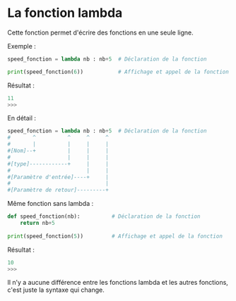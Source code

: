 # La fonction lambda
Cette fonction permet d'écrire des fonctions en une seule ligne.

Exemple :

```python
speed_fonction = lambda nb : nb+5  # Déclaration de la fonction

print(speed_fonction(6))           # Affichage et appel de la fonction

```

Résultat :

```python
11
>>> 
```

En détail :

```python
speed_fonction = lambda nb : nb+5  # Déclaration de la fonction
#       ^          ^     ^     ^
#       |          |     |     |
#[Nom]--+          |     |     | 
#                  |     |     |
#[type]------------+     |     |
#                        |     |
#[Paramètre d'entrée]----+     |
#                              |
#[Paramètre de retour]---------+
```

Même fonction sans lambda :

```python
def speed_fonction(nb):          # Déclaration de la fonction
    return nb+5
    
print(speed_fonction(5))         # Affichage et appel de la fonction

```

Résultat :

```python
10
>>> 
```

Il n’y a aucune différence entre les fonctions lambda et les autres fonctions, c'est juste la syntaxe qui change. 
